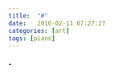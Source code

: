 ```yaml
---
title:  "#"
date:   2016-02-11 07:27:27
categories: [art]
tags: [piano]
---
```


#### -

<iframe style="overflow:hidden; width:100%; height:360px" src=" " frameborder="0" allow="accelerometer; autoplay; clipboard-write; encrypted-media; gyroscope; picture-in-picture" allowfullscreen></iframe>
